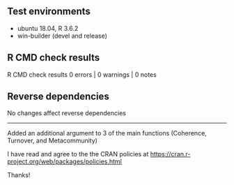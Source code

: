 ## Test environments

* ubuntu 18.04, R 3.6.2
* win-builder (devel and release)

## R CMD check results

R CMD check results
0 errors | 0 warnings | 0 notes


## Reverse dependencies
No changes affect reverse dependencies

---

Added an additional argument to 3 of the main functions (Coherence, Turnover, and Metacommunity)

I have read and agree to the the CRAN policies at 
https://cran.r-project.org/web/packages/policies.html

Thanks!

